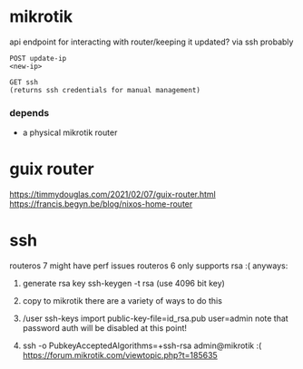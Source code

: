 # mikrotik
api endpoint for interacting with router/keeping it updated? via ssh probably
```
POST update-ip
<new-ip>
```
```
GET ssh
(returns ssh credentials for manual management)
```
### depends
- a physical mikrotik router


# guix router
https://timmydouglas.com/2021/02/07/guix-router.html
https://francis.begyn.be/blog/nixos-home-router



# ssh
routeros 7 might have perf issues
routeros 6 only supports rsa :(
anyways:

1. generate rsa key
ssh-keygen -t rsa
    (use 4096 bit key)

2. copy to mikrotik
    there are a variety of ways to do this

3. /user ssh-keys import public-key-file=id_rsa.pub user=admin
    note that password auth will be disabled at this point!

4. ssh -o PubkeyAcceptedAlgorithms=+ssh-rsa admin@mikrotik
    :(
    https://forum.mikrotik.com/viewtopic.php?t=185635
